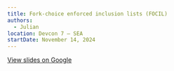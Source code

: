 ```yaml
---
title: Fork-choice enforced inclusion lists (FOCIL)
authors:
  - Julian
location: Devcon 7 — SEA
startDate: November 14, 2024
---
```


[View slides on Google](https://docs.google.com/presentation/d/1x-Blq5wqU_JaSmBkeEUz0PdY_cLyE0JPmi-CAChXqbU/view)

